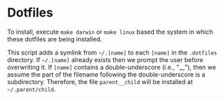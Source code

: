 # Dotfiles
To install, execute ``make darwin`` or ``make linux`` based the system in which
these dotfiles are being installed.

This script adds a symlink from ``~/.[name]`` to each ``[name]`` in the
``.dotfiles`` directory.  If ``~/.[name]`` already exists then we prompt the
user before overwriting it. If ``[name]`` contains a double-underscore (i.e.,
"__"), then we assume the part of the filename following the double-underscore
is a subdirectory. Therefore, the file ``parent__child`` will be installed at
``~/.parent/child``.
